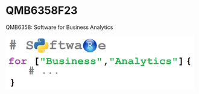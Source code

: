 # QMB6358F23

QMB6358: Software for Business Analytics

<img src="Images/Software_for_Business_Analytics.png" width="500"/>
